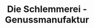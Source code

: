 ---
title: "Die Schlemmerei - Genussmanufaktur"
url: /ganderkesee/die-schlemmerei-genussmanufaktur/
shop: Feinkost
---
